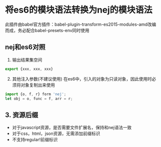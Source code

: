 # 将es6的模块语法转换为nej的模块语法

此插件由babel官方插件：babel-plugin-transform-es2015-modules-amd改编而成，务必配合babel-presets-env同时使用

## nej和es6对照

1. 输出结果集空间

```javascript
export {xxx, xxx, xxx}
```
2. 其他注入参数(不建议使用)
在es6中，引入的对象为只读对象，因此使用时必须将对象复制出来使用
```javascript
import {o, f, r} form 'nej';
let obj = o, func = f, arr = r;
```
## 3. 资源后缀
- 对于javascript资源，是否需要文件扩展名，保持和nej语法一致
- 对于css，html，json资源，无需添加前缀标识
- 不支持regular!前缀标识